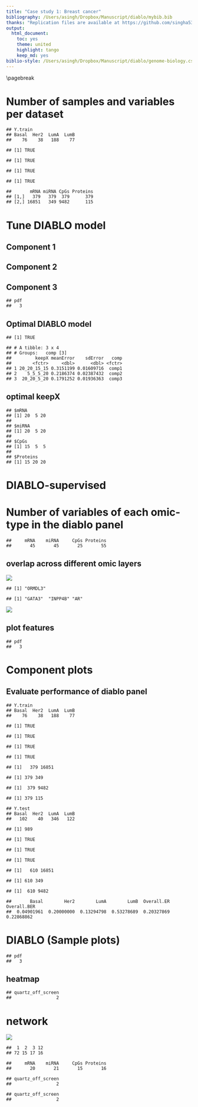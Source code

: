 ```yaml
---
title: "Case study 1: Breast cancer"
bibliography: /Users/asingh/Dropbox/Manuscript/diablo/mybib.bib
thanks: "Replication files are available at https://github.com/singha53/diablo"
output:
  html_document:
    toc: yes
    theme: united
    highlight: tango
    keep_md: yes
biblio-style: /Users/asingh/Dropbox/Manuscript/diablo/genome-biology.csl
---
```




\pagebreak

# Number of samples and variables per dataset


```
## Y.train
## Basal  Her2  LumA  LumB 
##    76    38   188    77
```

```
## [1] TRUE
```

```
## [1] TRUE
```

```
## [1] TRUE
```

```
## [1] TRUE
```

```
##       mRNA miRNA CpGs Proteins
## [1,]   379   379  379      379
## [2,] 16851   349 9482      115
```

# Tune DIABLO model



## Component 1



## Component 2



## Component 3


```
## pdf 
##   3
```

## Optimal DIABLO model


```
## [1] TRUE
```

```
## # A tibble: 3 x 4
## # Groups:   comp [3]
##         keepX meanError    sdError   comp
##        <fctr>     <dbl>      <dbl> <fctr>
## 1 20_20_15_15 0.3151199 0.01609716  comp1
## 2    5_5_5_20 0.2186374 0.02387432  comp2
## 3  20_20_5_20 0.1791252 0.01936363  comp3
```

## optimal keepX


```
## $mRNA
## [1] 20  5 20
## 
## $miRNA
## [1] 20  5 20
## 
## $CpGs
## [1] 15  5  5
## 
## $Proteins
## [1] 15 20 20
```


# DIABLO-supervised



# Number of variables of each omic-type in the diablo panel


```
##     mRNA    miRNA     CpGs Proteins 
##       45       45       25       55
```

## overlap across different omic layers

![](brca_analysis_files/figure-html/unnamed-chunk-10-1.png)<!-- -->

```
## [1] "ORMDL3"
```

```
## [1] "GATA3"  "INPP4B" "AR"
```

![](brca_analysis_files/figure-html/unnamed-chunk-10-2.png)<!-- -->


## plot features


```
## pdf 
##   3
```

# Component plots

## Evaluate performance of diablo panel


```
## Y.train
## Basal  Her2  LumA  LumB 
##    76    38   188    77
```

```
## [1] TRUE
```

```
## [1] TRUE
```

```
## [1] TRUE
```

```
## [1] TRUE
```

```
## [1]   379 16851
```

```
## [1] 379 349
```

```
## [1]  379 9482
```

```
## [1] 379 115
```

```
## Y.test
## Basal  Her2  LumA  LumB 
##   102    40   346   122
```

```
## [1] 989
```

```
## [1] TRUE
```

```
## [1] TRUE
```

```
## [1] TRUE
```

```
## [1]   610 16851
```

```
## [1] 610 349
```

```
## [1]  610 9482
```

```
##       Basal        Her2        LumA        LumB  Overall.ER Overall.BER 
##  0.04901961  0.20000000  0.13294798  0.53278689  0.20327869  0.22868862
```

# DIABLO (Sample plots)


```
## pdf 
##   3
```

## heatmap


```
## quartz_off_screen 
##                 2
```

# network

![](brca_analysis_files/figure-html/unnamed-chunk-15-1.png)<!-- -->

```
##  1  2  3 12 
## 72 15 17 16
```

```
##     mRNA    miRNA     CpGs Proteins 
##       20       21       15       16
```

```
## quartz_off_screen 
##                 2
```

```
## quartz_off_screen 
##                 2
```
